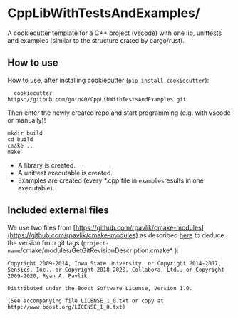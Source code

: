 # CppLibWithTestsAndExamples/
A cookiecutter template for a C++ project (vscode) with one lib, unittests and examples (similar to the structure crated by cargo/rust).

## How to use

How to use, after installing cookiecutter (`pip install cookiecutter`):
```
  cookiecutter https://github.com/goto40/CppLibWithTestsAndExamples.git
```

Then enter the newly created repo and start programming (e.g. with vscode or manually)!
```
mkdir build
cd build
cmake ..
make
```

 * A library is created.
 * A unittest executable is created.
 * Examples are created (every *.cpp file in `examples`results in one executable).


## Included external files


We use two files from [https://github.com/rpavlik/cmake-modules](https://github.com/rpavlik/cmake-modules) as described [here](https://ipenguin.ws/2012/11/cmake-automatically-use-git-tags-as.html) to deduce the version from git tags (`project-name`/cmake/modules/GetGitRevisionDescription.cmake* ):

    Copyright 2009-2014, Iowa State University. or Copyright 2014-2017, Sensics, Inc., or Copyright 2018-2020, Collabora, Ltd., or Copyright 2009-2020, Ryan A. Pavlik

    Distributed under the Boost Software License, Version 1.0.

    (See accompanying file LICENSE_1_0.txt or copy at http://www.boost.org/LICENSE_1_0.txt)

